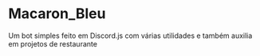 # Macaron_Bleu
 Um bot simples feito em Discord.js com várias utilidades e também auxilia em projetos de restaurante
